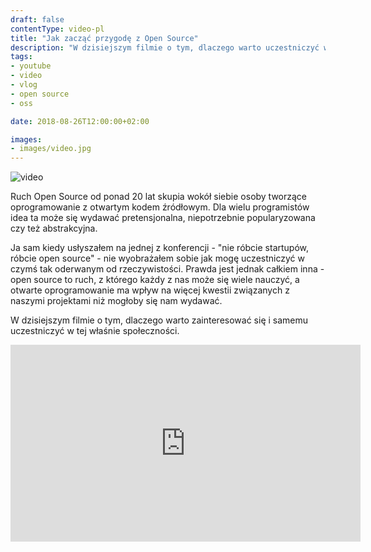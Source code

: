 ```yaml
---
draft: false
contentType: video-pl
title: "Jak zacząć przygodę z Open Source"
description: "W dzisiejszym filmie o tym, dlaczego warto uczestniczyć w społeczności OSS"
tags: 
- youtube
- video
- vlog
- open source
- oss

date: 2018-08-26T12:00:00+02:00

images:
- images/video.jpg
---
```


![video](/images/video.jpg)

Ruch Open Source od ponad 20 lat skupia wokół siebie osoby tworzące oprogramowanie z otwartym kodem źródłowym. Dla wielu programistów idea ta może się wydawać pretensjonalna, niepotrzebnie popularyzowana czy też abstrakcyjna. 

Ja sam kiedy usłyszałem na jednej z konferencji - "nie róbcie startupów, róbcie open source" - nie wyobrażałem sobie jak mogę uczestniczyć w czymś tak oderwanym od rzeczywistości. Prawda jest jednak całkiem inna - open source to ruch, z którego każdy z nas może się wiele nauczyć, a otwarte oprogramowanie ma wpływ na więcej kwestii związanych z naszymi projektami niż mogłoby się nam wydawać. 

W dzisiejszym filmie o tym, dlaczego warto zainteresować się i samemu uczestniczyć w tej właśnie społeczności.

<iframe width="560" height="315" src="https://www.youtube.com/embed/Y_TGHXHDChQ" frameborder="0" allow="accelerometer; autoplay; encrypted-media; gyroscope; picture-in-picture" allowfullscreen></iframe>
